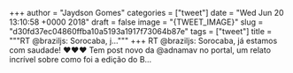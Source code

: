 
+++
author = "Jaydson Gomes"
categories = ["tweet"]
date = "Wed Jun 20 13:10:58 +0000 2018"
draft = false
image = "{TWEET_IMAGE}"
slug = "d30fd37ec04860ffba10a5193a1917f73064b87e"
tags = ["tweet"]
title = """RT @braziljs: Sorocaba, j..."""
+++
RT @braziljs: Sorocaba, já estamos com saudade! ❤️❤️❤️
Tem post novo da @adnamav no portal, um relato incrível sobre como foi a edição do B…
